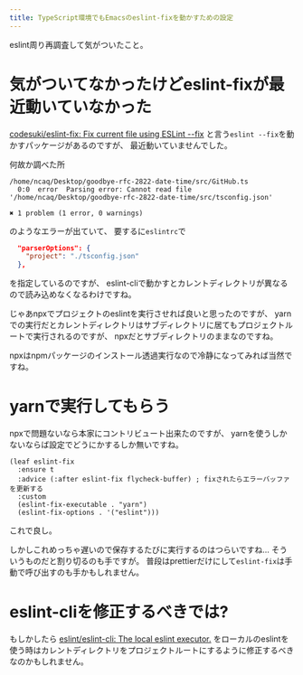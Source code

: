 ```yaml
---
title: TypeScript環境でもEmacsのeslint-fixを動かすための設定
---
```


eslint周り再調査して気がついたこと。

# 気がついてなかったけどeslint-fixが最近動いていなかった

[codesuki/eslint-fix: Fix current file using ESLint --fix](https://github.com/codesuki/eslint-fix)
と言う`eslint --fix`を動かすパッケージがあるのですが、
最近動いていませんでした。

何故か調べた所

~~~
/home/ncaq/Desktop/goodbye-rfc-2822-date-time/src/GitHub.ts
  0:0  error  Parsing error: Cannot read file '/home/ncaq/Desktop/goodbye-rfc-2822-date-time/src/tsconfig.json'

✖ 1 problem (1 error, 0 warnings)
~~~

のようなエラーが出ていて、
要するに`eslintrc`で

~~~json
  "parserOptions": {
    "project": "./tsconfig.json"
  },
~~~

を指定しているのですが、
eslint-cliで動かすとカレントディレクトリが異なるので読み込めなくなるわけですね。

じゃあnpxでプロジェクトのeslintを実行させれば良いと思ったのですが、
yarnでの実行だとカレントディレクトリはサブディレクトリに居てもプロジェクトルートで実行されるのですが、
npxだとサブディレクトリのままなのですね。

npxはnpmパッケージのインストール透過実行なので冷静になってみれば当然ですね。

# yarnで実行してもらう

npxで問題ないなら本家にコントリビュート出来たのですが、
yarnを使うしかないならば設定でどうにかするしか無いですね。

~~~elisp
(leaf eslint-fix
  :ensure t
  :advice (:after eslint-fix flycheck-buffer) ; fixされたらエラーバッファを更新する
  :custom
  (eslint-fix-executable . "yarn")
  (eslint-fix-options . '("eslint")))
~~~

これで良し。

しかしこれめっちゃ遅いので保存するたびに実行するのはつらいですね…
そういうものだと割り切るのも手ですが。
普段はprettierだけにして`eslint-fix`は手動で呼び出すのも手かもしれません。

# eslint-cliを修正するべきでは?

もしかしたら
[eslint/eslint-cli: The local eslint executor.](https://github.com/eslint/eslint-cli/)
をローカルのeslintを使う時はカレントディレクトリをプロジェクトルートにするように修正するべきなのかもしれません。
